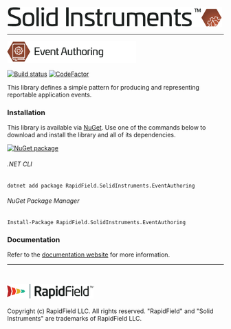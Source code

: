 <!--
Copyright (c) RapidField LLC. Licensed under the MIT License. See LICENSE.txt in the project root for license information.
-->

![Solid Instruments logo](../../SolidInstruments.Logo.Color.Transparent.500w.png)
- - -

![Event Authoring label](Label.EventAuthoring.300w.png)

[![Build status](https://img.shields.io/appveyor/ci/adamjstone/solid-instruments.svg?style=popout)](https://ci.appveyor.com/project/adamjstone/solid-instruments/branch/master)
[![CodeFactor](https://img.shields.io/codefactor/grade/github/rapidfield/solid-instruments/master.svg?style=popout)](https://www.codefactor.io/repository/github/rapidfield/solid-instruments)

This library defines a simple pattern for producing and representing reportable application events.

### Installation

This library is available via [NuGet](https://docs.microsoft.com/en-us/nuget/quickstart/install-and-use-a-package-in-visual-studio). Use one of the commands below to download and install the library and all of its dependencies.

[![NuGet package](https://img.shields.io/nuget/vpre/Rapidfield.SolidInstruments.EventAuthoring.svg?color=blue)](https://www.nuget.org/packages/RapidField.SolidInstruments.EventAuthoring)

###### .NET CLI

```shell
dotnet add package RapidField.SolidInstruments.EventAuthoring
```

###### NuGet Package Manager

```shell
Install-Package RapidField.SolidInstruments.EventAuthoring
```

### Documentation

Refer to the [documentation website](https://www.solidinstruments.com/api/RapidField.SolidInstruments.EventAuthoring.html) for more information.

- - -
<br />

![RapidField logo](../../RapidField.Logo.Color.Black.Transparent.200w.png)
<br /><br />
Copyright (c) RapidField LLC. All rights reserved. "RapidField" and "Solid Instruments" are trademarks of RapidField LLC.

